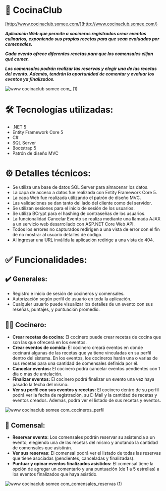 # 🍳 CocinaClub

[http://www.cocinaclub.somee.com/](http://www.cocinaclub.somee.com/)

***Aplicación Web que permite a cocineros registrados crear eventos culinarios, exponiendo sus propias recetas para que sean evaluadas por comensales.***

***Cada evento ofrece diferentes recetas para que los comensales elijan qué comer.***

***Los comensales podrán realizar las reservas y elegir una de las recetas del evento. Además, tendrán la oportunidad de comentar y evaluar los eventos ya finalizados.***

![www cocinaclub somee com_ (1)](https://user-images.githubusercontent.com/58083159/145864945-f6daf16e-8cce-474d-ac0e-565fb95bbaa6.jpg)

# 🛠️ Tecnologías utilizadas:

- .NET 5
- Entity Framework Core 5
- C#
- SQL Server
- Bootstrap 5
- Patrón de diseño MVC

# ⚙️ Detalles técnicos:

- Se utiliza una base de datos SQL Server para almacenar los datos.
- La capa de acceso a datos fue realizada con Entity Framework Core 5.
- La capa Web fue realizada utilizando el patrón de diseño MVC.
- Las validaciones se dan tanto del lado del cliente como del servidor.
- Se utilizan sesiones para el inicio de sesión de los usuarios.
- Se utiliza BCrypt para el hashing de contraseñas de los usuarios.
- La funcionalidad Cancelar Evento se realiza mediante una llamada AJAX a un servicio web desarrollado con ASP.NET Core Web API.
- Todos los errores no capturados redirigen a una vista de error con el fin de no mostrar al usuario detalles de código.
- Al ingresar una URL inválida la aplicación redirige a una vista de 404.

# ✅ Funcionalidades:

## ✔️ Generales:

- Registro e inicio de sesión de cocineros y comensales.
- Autorización según perfil de usuario en toda la aplicación.
- Cualquier usuario puede visualizar los detalles de un evento con sus reseñas, puntajes, y puntuación promedio.

## 👨‍🍳 Cocinero:

- **Crear recetas de cocina:** El cocinero puede crear recetas de cocina que son las que ofrecerá en los eventos.
- **Crear eventos de comida:** El cocinero creará eventos en donde cocinará algunas de las recetas que ya tiene vinculadas en su perfil dentro del sistema. En los eventos, los cocineros harán una o varias de sus recetas para una cantidad de comensales definida por él.
- **Cancelar eventos:** El cocinero podrá cancelar eventos pendientes con 1 día o más de antelación.
- **Finalizar eventos:** El cocinero podrá finalizar un evento una vez haya pasado la fecha del mismo.
- **Ver su perfil con sus eventos y recetas:** El cocinero dentro de su perfil podrá ver la fecha de registración, su E-Mail y la cantidad de recetas y eventos creados. Además, podrá ver el listado de sus recetas y eventos.

![www cocinaclub somee com_cocineros_perfil](https://user-images.githubusercontent.com/58083159/145865062-359804c4-c4dc-4e25-875a-e9f6819313b1.jpg)

## 🧑 Comensal:

- **Reservar evento:** Los comensales podrán reservar su asistencia a un evento, elegiendo una de las recetas del mismo y anotando la cantidad de comensales que asistirán.
- **Ver sus reservas:** El comensal podrá ver el listado de todas las reservas que tiene asociadas (pendientes,
canceladas y finalizadas).
- **Puntuar y opinar eventos finalizados asistidos:** El comensal tiene la opción de agregar un comentario y una puntuación (de 1 a 5 estrellas) a los eventos finalizados que haya asistido.

![www cocinaclub somee com_comensales_reservas (1)](https://user-images.githubusercontent.com/58083159/145865079-deaf1598-133e-488d-b276-15eca42c2d62.jpg)
